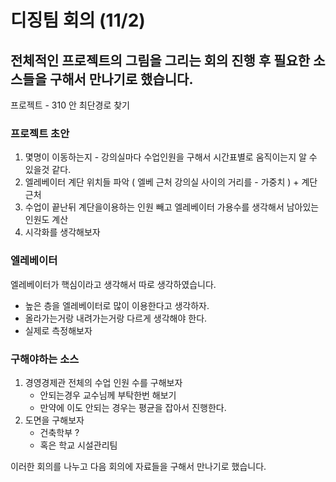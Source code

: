 # 디징팀 회의 (11/2)

## 전체적인 프로젝트의 그림을 그리는 회의 진행 후 필요한 소스들을 구해서 만나기로 했습니다.

프로젝트 - 310 안 최단경로 찾기

### 프로젝트 초안
1. 몇명이 이동하는지 - 강의실마다 수업인원을 구해서 시간표별로 움직이는지 알 수 있을것 같다.
1. 엘레베이터 계단 위치들 파악 ( 엘베 근처 강의실 사이의 거리를 - 가중치 ) + 계단 근처
1. 수업이 끝난뒤 계단을이용하는 인원 빼고 엘레베이터 가용수를 생각해서 남아있는 인원도 계산 
1. 시각화를 생각해보자

### 엘레베이터
엘레베이터가 핵심이라고 생각해서 따로 생각하였습니다.
- 높은 층을 엘레베이터로 많이 이용한다고 생각하자.
- 올라가는거랑 내려가는거랑 다르게 생각해야 한다.
- 실제로 측정해보자

### 구해야하는 소스
1. 경영경제관 전체의 수업 인원 수를 구해보자
    - 안되는경우 교수님께 부탁한번 해보기
    - 만약에 이도 안되는 경우는 평균을 잡아서 진행한다.
1. 도면을 구해보자
    - 건축학부 ?
    - 혹은 학교 시설관리팀 

이러한 회의를 나누고 다음 회의에 자료들을 구해서 만나기로 했습니다.